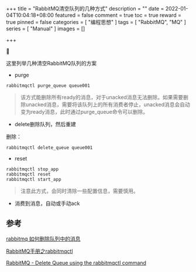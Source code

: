 +++
title = "RabbitMQ清空队列的几种方式"
description = ""
date = 2022-01-04T10:04:18+08:00
featured = false
comment = true
toc = true
reward = true
pinned = false
categories = [
  "编程思想"
]
tags = [
  "RabbitMQ", "MQ"
]
series = [
  "Manual"
]
images = []

+++

🔢

这里列举几种清空RabbitMQ队列的方案

<!--more-->

- purge

```shell
rabbitmqctl purge_queue queue001
```

> 该方式能删除所有ready的消息，对于unacked消息无法删除。如果需要删除unacked消息，需要将该队列上的所有消费者停止，unacked消息会自动变为ready消息，此时通过purge_queue命令可以删除。

- delete删除队列，然后重建

删除：

```shell
rabbitmqctl delete_queue queue001
```

- reset

```shell
rabbitmqctl stop_app
rabbitmqctl reset
rabbitmqctl start_app
```

> 注意此方式，会同时清除一些配置信息，需要慎用。

- 消费到消息，自动或手动ack



## 参考

[rabbitmq 如何删除队列中的消息](https://blog.csdn.net/fly_leopard/article/details/102599532)

[RabbitMQ手册之rabbitmqctl](https://www.jianshu.com/p/61a90fba1d2a)

[RabbitMQ - Delete Queue using the rabbitmqctl command](http://www.freekb.net/Article?id=2798)
